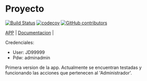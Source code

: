 # Proyecto 
[![Build Status](https://travis-ci.com/ezequieldjc/Proyecto_FRRO.svg?branch=master)](https://travis-ci.org/ezequieldjc/Proyecto_FRRO)
[![codecov](https://codecov.io/gh/salesagility/SuiteCRM/branch/hotfix/graph/badge.svg)](https://codecov.io/gh/salesagility/SuiteCRM/branch/hotfix)
[![GitHub contributors](https://img.shields.io/github/contributors/ezequieldjc/Proyecto_FRRO)](https://github.com/ezequieldjc/Proyecto_FRRO/graphs/contributors)

[APP](https://proyectofrro.herokuapp.com/) | 
[Documentacion](https://drive.google.com/file/d/1y9j4rLuEYRUr2sRAYqN7_hT-uePWLp5g/view?usp=sharing) |

Credenciales:
* User: JD99999
* Pdw: adminadmin

Primera version de la app. Actualmente se encuentran testadas y funcionando las acciones que pertenecen al 'Administrador'.

